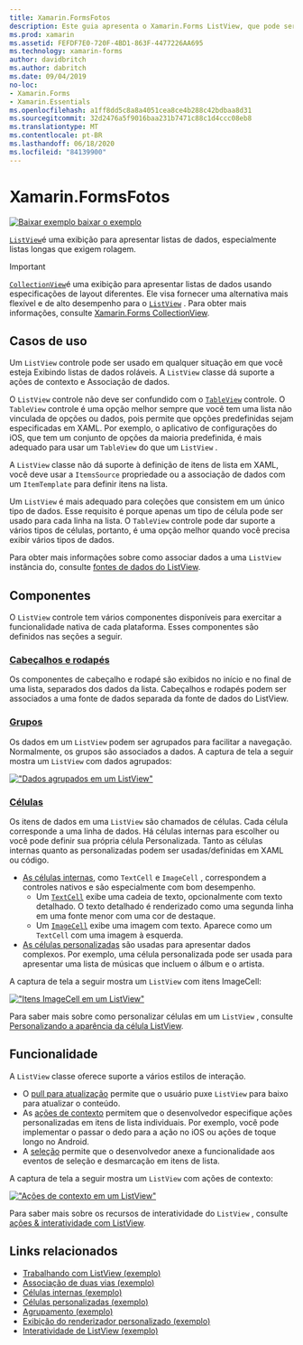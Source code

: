 ```yaml
---
title: Xamarin.FormsFotos
description: Este guia apresenta o Xamarin.Forms ListView, que pode ser usado para apresentar dados em listas interativas.
ms.prod: xamarin
ms.assetid: FEFDF7E0-720F-4BD1-863F-4477226AA695
ms.technology: xamarin-forms
author: davidbritch
ms.author: dabritch
ms.date: 09/04/2019
no-loc:
- Xamarin.Forms
- Xamarin.Essentials
ms.openlocfilehash: a1ff8dd5c8a8a4051cea8ce4b288c42bdbaa8d31
ms.sourcegitcommit: 32d2476a5f9016baa231b7471c88c1d4ccc08eb8
ms.translationtype: MT
ms.contentlocale: pt-BR
ms.lasthandoff: 06/18/2020
ms.locfileid: "84139900"
---
```

# <a name="xamarinforms-listview"></a>Xamarin.FormsFotos

[![Baixar exemplo ](~/media/shared/download.png) baixar o exemplo](https://docs.microsoft.com/samples/xamarin/xamarin-forms-samples/workingwithlistview)

[`ListView`](xref:Xamarin.Forms.ListView)é uma exibição para apresentar listas de dados, especialmente listas longas que exigem rolagem.

> [!IMPORTANT]
> [`CollectionView`](xref:Xamarin.Forms.CollectionView)é uma exibição para apresentar listas de dados usando especificações de layout diferentes. Ele visa fornecer uma alternativa mais flexível e de alto desempenho para o [`ListView`](xref:Xamarin.Forms.ListView) . Para obter mais informações, consulte [ Xamarin.Forms CollectionView](~/xamarin-forms/user-interface/collectionview/index.md).

## <a name="use-cases"></a>Casos de uso

Um `ListView` controle pode ser usado em qualquer situação em que você esteja Exibindo listas de dados roláveis. A `ListView` classe dá suporte a ações de contexto e Associação de dados.

O `ListView` controle não deve ser confundido com o [`TableView`](~/xamarin-forms/user-interface/tableview.md) controle. O `TableView` controle é uma opção melhor sempre que você tem uma lista não vinculada de opções ou dados, pois permite que opções predefinidas sejam especificadas em XAML. Por exemplo, o aplicativo de configurações do iOS, que tem um conjunto de opções da maioria predefinida, é mais adequado para usar um `TableView` do que um `ListView` .

A `ListView` classe não dá suporte à definição de itens de lista em XAML, você deve usar a `ItemsSource` propriedade ou a associação de dados com um `ItemTemplate` para definir itens na lista.

Um `ListView` é mais adequado para coleções que consistem em um único tipo de dados. Esse requisito é porque apenas um tipo de célula pode ser usado para cada linha na lista. O `TableView` controle pode dar suporte a vários tipos de células, portanto, é uma opção melhor quando você precisa exibir vários tipos de dados.

Para obter mais informações sobre como associar dados a uma `ListView` instância do, consulte [fontes de dados do ListView](~/xamarin-forms/user-interface/listview/data-and-databinding.md).

## <a name="components"></a>Componentes

O `ListView` controle tem vários componentes disponíveis para exercitar a funcionalidade nativa de cada plataforma. Esses componentes são definidos nas seções a seguir.

### <a name="headers-and-footers"></a>[Cabeçalhos e rodapés](customizing-list-appearance.md#headers-and-footers)

Os componentes de cabeçalho e rodapé são exibidos no início e no final de uma lista, separados dos dados da lista. Cabeçalhos e rodapés podem ser associados a uma fonte de dados separada da fonte de dados do ListView.

### <a name="groups"></a>[Grupos](customizing-list-appearance.md#grouping)

Os dados em um `ListView` podem ser agrupados para facilitar a navegação. Normalmente, os grupos são associados a dados. A captura de tela a seguir mostra um `ListView` com dados agrupados:

[!["Dados agrupados em um ListView"](images/grouping-depth-cropped.png)](images/grouping-depth.png#lightbox "Dados agrupados em um ListView")

### <a name="cells"></a>[Células](customizing-cell-appearance.md)

Os itens de dados em uma `ListView` são chamados de células. Cada célula corresponde a uma linha de dados. Há células internas para escolher ou você pode definir sua própria célula Personalizada. Tanto as células internas quanto as personalizadas podem ser usadas/definidas em XAML ou código.

- [As células internas](customizing-cell-appearance.md#built-in-cells), como `TextCell` e `ImageCell` , correspondem a controles nativos e são especialmente com bom desempenho.
  - Um [`TextCell`](customizing-cell-appearance.md#textcell) exibe uma cadeia de texto, opcionalmente com texto detalhado. O texto detalhado é renderizado como uma segunda linha em uma fonte menor com uma cor de destaque.
  - Um [`ImageCell`](customizing-cell-appearance.md#imagecell) exibe uma imagem com texto. Aparece como um `TextCell` com uma imagem à esquerda.
- [As células personalizadas](customizing-cell-appearance.md#custom-cells) são usadas para apresentar dados complexos. Por exemplo, uma célula personalizada pode ser usada para apresentar uma lista de músicas que incluem o álbum e o artista.

A captura de tela a seguir mostra um `ListView` com itens ImageCell:

[!["Itens ImageCell em um ListView"](images/image-cell-default-cropped.png)](images/image-cell-default.png#lightbox "ImageCell itens em um ListView")

Para saber mais sobre como personalizar células em um `ListView` , consulte [Personalizando a aparência da célula ListView](customizing-cell-appearance.md).

## <a name="functionality"></a>Funcionalidade

A `ListView` classe oferece suporte a vários estilos de interação.

- O [pull para atualização](interactivity.md#pull-to-refresh) permite que o usuário puxe `ListView` para baixo para atualizar o conteúdo.
- As [ações de contexto](interactivity.md#context-actions) permitem que o desenvolvedor especifique ações personalizadas em itens de lista individuais. Por exemplo, você pode implementar o passar o dedo para a ação no iOS ou ações de toque longo no Android.
- A [seleção](interactivity.md#selection-and-taps) permite que o desenvolvedor anexe a funcionalidade aos eventos de seleção e desmarcação em itens de lista.

A captura de tela a seguir mostra um `ListView` com ações de contexto:

[!["Ações de contexto em um ListView"](images/context-default-cropped.png)](images/context-default.png#lightbox "Ações de contexto em um ListView")

Para saber mais sobre os recursos de interatividade do `ListView` , consulte [ações & interatividade com ListView](interactivity.md).

## <a name="related-links"></a>Links relacionados

- [Trabalhando com ListView (exemplo)](https://docs.microsoft.com/samples/xamarin/xamarin-forms-samples/workingwithlistview)
- [Associação de duas vias (exemplo)](https://docs.microsoft.com/samples/xamarin/xamarin-forms-samples/userinterface-listview-switchentrytwobinding)
- [Células internas (exemplo)](https://docs.microsoft.com/samples/xamarin/xamarin-forms-samples/userinterface-listview-builtincells)
- [Células personalizadas (exemplo)](https://docs.microsoft.com/samples/xamarin/xamarin-forms-samples/userinterface-listview-customcells)
- [Agrupamento (exemplo)](https://docs.microsoft.com/samples/xamarin/xamarin-forms-samples/userinterface-listview-grouping)
- [Exibição do renderizador personalizado (exemplo)](https://docs.microsoft.com/samples/xamarin/xamarin-forms-samples/workingwithlistviewnative/)
- [Interatividade de ListView (exemplo)](https://docs.microsoft.com/samples/xamarin/xamarin-forms-samples/userinterface-listview-interactivity)
